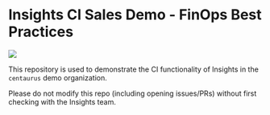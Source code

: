 # Insights CI Sales Demo - FinOps Best Practices
<a href="https://insights.fairwinds.com/gh/fw-sales-demo/finops-geode">
    <img src="https://insights.fairwinds.com/v0/gh/fw-sales-demo/finops-geode/badge.svg">
</a>

This repository is used to demonstrate the CI functionality of Insights
in the `centaurus` demo organization.

Please do not modify this repo (including opening issues/PRs)
without first checking with the Insights team.
